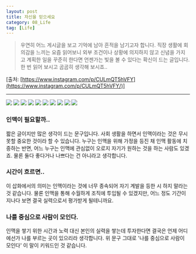 ```yaml
---
layout: post
title: 자신을 믿으세요
category: 08_Life
tag: [Life]
---
```


 

> 우연히 어느 게시글을 보고 기억에 남아 흔적을 남기고자 합니다. 직장 생활에 회의감을 느끼는 요즘 읽어보니 외부 조건이나 상황에 의지하지 않고 신념을 가지고 계획한 일을 꾸준히 한다면 언젠가는 빛을 볼 수 있다는 확신이 드는 글입니다. 한 번 읽어 보시고 곰곰히 생각해 보시죠..

[출처: [https://www.instagram.com/p/CULmQT5hVFY](https://www.instagram.com/p/CULmQT5hVFY/)]


----

![](/assets/images/trustyourself_1.jpg) 
![](/assets/images/trustyourself_2.jpg) 
![](/assets/images/trustyourself_3.jpg) 
![](/assets/images/trustyourself_4.jpg) 
![](/assets/images/trustyourself_5.jpg) 
![](/assets/images/trustyourself_6.jpg) 
![](/assets/images/trustyourself_7.jpg) 
![](/assets/images/trustyourself_8.jpg) 
![](/assets/images/trustyourself_9.jpg) 
![](/assets/images/trustyourself_10.jpg) 


### 인맥이 필요할까..
짧은 글이지만 많은 생각이 드는 문구입니다. 사회 생활을 하면서 인맥이라는 것은 무시못할 중요한 것이라 할 수 있습니다. 누구는 인맥을 위해 가정을 등진 채 인맥 활동에 치중하는 반면, 어느 누구는 인맥에 관심없이 오로지 자기가 원하는 것을 하는 사람도 있겠죠. 물론 둘다 좋다거나 나쁘다는 건 아니라고 생각합니다.

### 시간이 흐르면..
이 삽화에서의 의미는 인맥이라는 것에 너무 종속되어 자기 계발을 등한 시 하지 말라는 것 같습니다. 물론 인맥을 통해 수월하게 조직에 투입될 수 있겠지만, 어느 정도 기간이 지나다 보면 결국 실력으로서 평가받게 될테니까요.

### 나를 중심으로 사람이 모인다.
인맥을 쌓기 위한 시간과 노력 대신 본인의 실력을 쌓는데 투자한다면 결국은 언제 어디에선가 나를 부르는 곳이 있으리라 생각합니다. 위 문구 그대로 '나를 중심으로 사람이 모인다' 이 말이 키워드인 것 같습니다.

